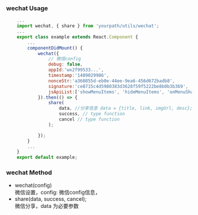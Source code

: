 ### wechat Usage

```jsx
    ...
    import wechat, { share } from 'yourpath/utils/wechat';
    ...
    export class example extends React.Component {
        ...
		componentDidMount() {
			wechat({
				// 微信config
				debug: false,
				appId:'wx2f99533...',
				timestamp:'1489029986',
				nonceStr:'a360855d-eb0e-44ee-9ea6-456d672badb8',
				signature:'ce8715c4d5980383d3628f59f5222be8b0b3b369',
				jsApiList:['showMenuItems', 'hideMenuItems', 'onMenuShareTimeline'...]
			}).then(() => {
				share(
					data, //分享信息 data = {title, link, imgUrl, desc}; type object       
					success, // type function
					cancel // type function
				);

			});
		}
        ...
    }
    export default example;
```
### wechat Method
- wechat(config)    
微信设置，config: 微信config信息，
- share(data, success, cancel);        
微信分享，data 为必要参数 
